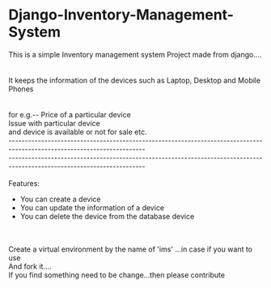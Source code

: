 # Django-Inventory-Management-System

This is a simple Inventory management system Project made from django....<br>
<br>
<br>
It keeps the information of the devices such as Laptop, Desktop and Mobile Phones<br>
<br>
<br>
for e.g.-- Price of a particular device <br> Issue with particular device <br> and device is available or not for sale etc.
<br>
------------------------------------------------------------------------------------------------------------------------<br>
------------------------------------------------------------------------------------------------------------------------<br>
<br>
Features:<br>
<ul>
  <li>You can create a device</li>
  <li>You can update the information of a device</li>
  <li>You can delete the device from the database device</li>
 </ul>


<br>
<br>
Create a virtual environment by the name of 'ims' ...in case if you want to use <br>
And fork it....<br>
If you find something need to be change...then please contribute<br>
